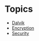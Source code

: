 # Topics #
- [Dalvik](/tech/dalvik/index.html)
- [Encryption](/tech/encryption/index.html)
- [Security](/tech/security/index.html)
